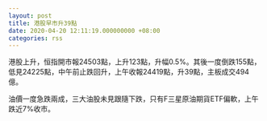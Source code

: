 ```yaml
---
layout: post
title: 港股早市升39點
date: 2020-04-20 12:11:19.000000000 +08:00
categories: rss
---
```


港股上升，恒指開市報24503點，上升123點，升幅0.5%。其後一度倒跌155點，低見24225點，中午前止跌回升，上午收報24419點，升39點，主板成交494億。

油價一度急跌兩成，三大油股未見跟隨下跌，只有F三星原油期貨ETF偏軟，上午跌近7%收市。
